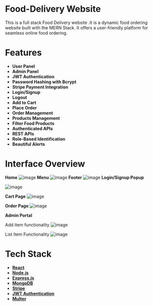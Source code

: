 # Food-Delivery Website
This is a full stack Food Delivery website .It is a dynamic food ordering website built with the MERN Stack. It offers a user-friendly platform for seamless online food ordering.
# Features
- **User Panel**  
- **Admin Panel**  
- **JWT Authentication**  
- **Password Hashing with Bcrypt**  
- **Stripe Payment Integration**  
- **Login/Signup**  
- **Logout**  
- **Add to Cart**  
- **Place Order**  
- **Order Management**  
- **Products Management**  
- **Filter Food Products**  
- **Authenticated APIs**  
- **REST APIs**  
- **Role-Based Identification**  
- **Beautiful Alerts**
# Interface Overview
**Home**
![image](https://github.com/user-attachments/assets/8b9fb841-80cf-4569-8f2c-ffd17de62a97)
**Menu**
![image](https://github.com/user-attachments/assets/247b4c45-e22e-42a9-a4bd-df25dbde056e)
**Footer**
![image](https://github.com/user-attachments/assets/12ca31b6-ce0b-4395-9f27-31f80b544e7b)
**Login/Signup Popup**

![image](https://github.com/user-attachments/assets/bc9f5157-9532-48b2-b4d9-eed59ba39f75)

**Cart Page**
![image](https://github.com/user-attachments/assets/705ffd88-3b5b-481e-b9ec-936a7febf88f)

**Order Page**
![image](https://github.com/user-attachments/assets/8cbc6a6a-e00a-4479-a4bc-b7082deb71f5)

**Admin Portal**

Add item functionality
![image](https://github.com/user-attachments/assets/22538948-54bc-479f-9ebc-25c14ba55dca)

List Item Functionality
![image](https://github.com/user-attachments/assets/39fbcbd7-2e0d-4f98-81b1-9277f43b0621)



# Tech Stack
- [**React**](https://reactjs.org/)  
- [**Node.js**](https://nodejs.org/)  
- [**Express.js**](https://expressjs.com/)  
- [**MongoDB**](https://www.mongodb.com/)  
- [**Stripe**](https://stripe.com/)  
- [**JWT Authentication**](https://jwt.io/)  
- [**Multer**](https://github.com/expressjs/multer)  






